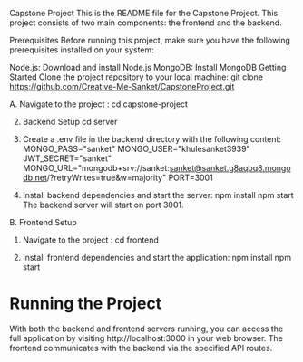 Capstone Project
This is the README file for the Capstone Project. This project consists of two main components: the frontend and the backend.

Prerequisites
Before running this project, make sure you have the following prerequisites installed on your system:

Node.js: Download and install Node.js
MongoDB: Install MongoDB
Getting Started
Clone the project repository to your local machine:
git clone https://github.com/Creative-Me-Sanket/CapstoneProject.git

A. Navigate to the project :
    cd capstone-project

2. Backend Setup
    cd server

3. Create a .env file in the backend directory with the following content:  
    MONGO_PASS="sanket"
    MONGO_USER="khulesanket3939"
    JWT_SECRET="sanket"
    MONGO_URL="mongodb+srv://sanket:sanket@sanket.g8aqbq8.mongodb.net/?retryWrites=true&w=majority"
    PORT=3001

4. Install backend dependencies and start the server:
    npm install
    npm start
    The backend server will start on port 3001.

B. Frontend Setup

1. Navigate to the project :
    cd frontend

2. Install frontend dependencies and start the application:
    npm install
    npm start

# Running the Project
 With both the backend and frontend servers running, you can access the full application by visiting http://localhost:3000 in your web browser. The frontend communicates with the backend via the specified API routes.